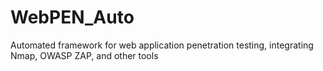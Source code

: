 # WebPEN_Auto
Automated framework for web application penetration testing, integrating Nmap, OWASP ZAP, and other tools
